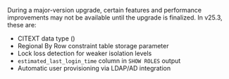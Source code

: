 During a major-version upgrade, certain features and performance improvements may not be available until the upgrade is finalized. In v25.3, these are:

- CITEXT data type ()
- Regional By Row constraint table storage parameter
- Lock loss detection for weaker isolation levels 
- `estimated_last_login_time` column in `SHOW ROLES` output
- Automatic user provisioning via LDAP/AD integration
